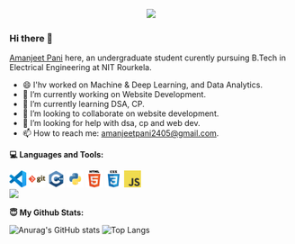 <p style="text-align:center">
  <a href="https://github.com/antonkomarev/github-profile-views-counter">
    <img src="https://komarev.com/ghpvc/?username=Amanjeet-07&color=blueviolet">
</a>
<p>

### Hi there 👋

[Amanjeet Pani](https://github.com/Amanjeet-07) here, an undergraduate student curently pursuing B.Tech in Electrical Engineering at NIT Rourkela.

* 😄 I'hv worked on Machine & Deep Learning, and Data Analytics.
* 🔭 I’m currently working on Website Development.
* 🌱 I’m currently learning DSA, CP.
* 👯 I’m looking to collaborate on website development.
* 🤔 I’m looking for help with dsa, cp and web dev.
* 📫 How to reach me: <a style="color:#02ccff" href="mailto:amanjeetpani2405@gmail.com">amanjeetpani2405@gmail.com</a>.

**💻 Languages and Tools:**  

<code><img height="30" src="https://raw.githubusercontent.com/github/explore/80688e429a7d4ef2fca1e82350fe8e3517d3494d/topics/visual-studio-code/visual-studio-code.png"></code>
<code><img height="30" src="https://raw.githubusercontent.com/github/explore/80688e429a7d4ef2fca1e82350fe8e3517d3494d/topics/git/git.png"></code>
<code><img height="30" src="https://raw.githubusercontent.com/github/explore/80688e429a7d4ef2fca1e82350fe8e3517d3494d/topics/cpp/cpp.png"></code>
<code><img height="30" src="https://raw.githubusercontent.com/github/explore/80688e429a7d4ef2fca1e82350fe8e3517d3494d/topics/python/python.png"></code>
<code><img height = "30" src = "https://raw.githubusercontent.com/github/explore/80688e429a7d4ef2fca1e82350fe8e3517d3494d/topics/html/html.png"></code>
<code><img height = "30" src = "https://raw.githubusercontent.com/github/explore/80688e429a7d4ef2fca1e82350fe8e3517d3494d/topics/css/css.png"></code>
<code><img height="30" src="https://raw.githubusercontent.com/github/explore/80688e429a7d4ef2fca1e82350fe8e3517d3494d/topics/javascript/javascript.png"></code>
<code> <img height="30" src="https://www.freepnglogos.com/uploads/logo-mysql-png/logo-mysql-mysql-logo-png-images-are-download-crazypng-21.png"> </code>
<!-- <code><img height = "20" src = "https://raw.githubusercontent.com/github/explore/80688e429a7d4ef2fca1e82350fe8e3517d3494d/topics/bootstrap/bootstrap.png"></code>
<code><img height="20" src="https://raw.githubusercontent.com/github/explore/80688e429a7d4ef2fca1e82350fe8e3517d3494d/topics/react/react.png"></code>
<code><img height="20" src="https://www.mongodb.com/assets/images/global/favicon.ico"></code>
<code><img height="20" src="https://raw.githubusercontent.com/github/explore/80688e429a7d4ef2fca1e82350fe8e3517d3494d/topics/flask/flask.png"></code>
<code><img height = "20" src = "https://icon-library.com/images/django-icon/django-icon-0.jpg"> </code> -->

**😇 <b>My Github Stats</b>:**
  
 ![Anurag's GitHub stats](https://github-readme-stats.vercel.app/api?username=Amanjeet-07&show_icons=true&theme=radical)
 ![Top Langs](https://github-readme-stats.vercel.app/api/top-langs/?username=Amanjeet-07&show_icons=true&theme=tokyonight&layout=compact)
